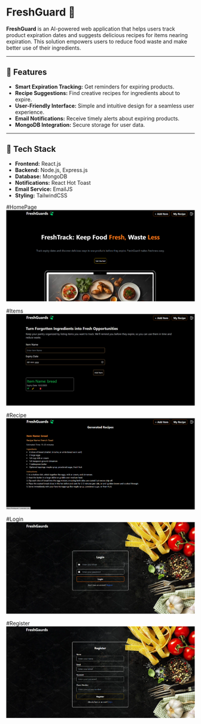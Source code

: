 # FreshGuard 🥦

**FreshGuard** is an AI-powered web application that helps users track product expiration dates and suggests delicious recipes for items nearing expiration. This solution empowers users to reduce food waste and make better use of their ingredients.

---

## 🌟 Features  
- **Smart Expiration Tracking:** Get reminders for expiring products.  
- **Recipe Suggestions:** Find creative recipes for ingredients about to expire.  
- **User-Friendly Interface:** Simple and intuitive design for a seamless user experience.  
- **Email Notifications:** Receive timely alerts about expiring products.  
- **MongoDB Integration:** Secure storage for user data.

---

## 🚀 Tech Stack  

- **Frontend:** React.js  
- **Backend:** Node.js, Express.js  
- **Database:** MongoDB  
- **Notifications:** React Hot Toast  
- **Email Service:** EmailJS  
- **Styling:** TailwindCSS  

#HomePage
![Home Page](./Screenshot%202025-02-10%20220303.png)

#Items
![Items](./Screenshot%202025-02-10%20220329.png)

#Recipe
![Recipe](./Screenshot%202025-02-10%20220353.png)

#Login
![Login](./Screenshot%202025-02-10%20220415.png)

#Register
![Register](./Screenshot%202025-02-10%20220444.png)
